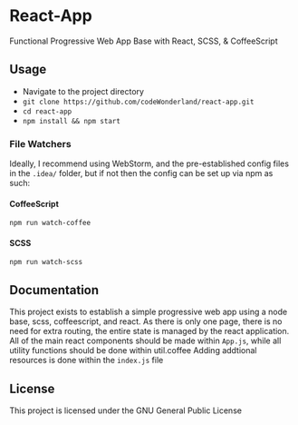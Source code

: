 # React-App
Functional Progressive Web App Base with React, SCSS, & CoffeeScript

## Usage
- Navigate to the project directory
- `git clone https://github.com/codeWonderland/react-app.git`
- `cd react-app`
- `npm install && npm start`

### File Watchers
Ideally, I recommend using WebStorm, and the pre-established config files in the `.idea/` folder, but if not then the config can be set up via npm as such: 

#### CoffeeScript
`npm run watch-coffee`

#### SCSS
`npm run watch-scss`

## Documentation
This project exists to establish a simple progressive web app using a node base, scss, coffeescript, and react.
As there is only one page, there is no need for extra routing, the entire state is managed by the react application.
All of the main react components should be made within `App.js`, while all utility functions should be done within util.coffee
Adding addtional resources is done within the `index.js` file

## License
This project is licensed under the GNU General Public License

